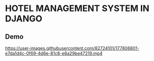 # HOTEL MANAGEMENT SYSTEM IN DJANGO

## Demo

https://user-images.githubusercontent.com/82724101/177806801-e7da1d4c-0f69-4d6e-81c8-e8a29be47219.mp4

